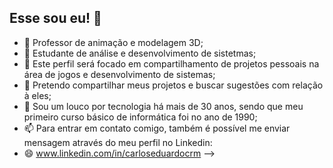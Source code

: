 ## Esse sou eu! 👋

<!--
**EduCavalcan7e/EduCavalcan7e** is a ✨ _special_ ✨ repository because its `README.md` (this file) appears on your GitHub profile.

Here are some ideas to get you started:

- 🔭 Professor de animação e modelagem 3D;
- 🌱 Estudante de análise e desenvolvimento de sistetmas;
- 👯 Este perfil será focado em compartilhamento de projetos pessoais na área de jogos e desenvolvimento de sistemas;
- 🤔 Pretendo compartilhar meus projetos e buscar sugestões com relação à eles;
- 💬 Sou um louco por tecnologia há mais de 30 anos, sendo que meu primeiro curso básico de informática foi no ano de 1990;
- 📫 Para entrar em contato comigo, também é possível me enviar mensagem através do meu perfil no Linkedin:
- 😄 www.linkedin.com/in/carloseduardocrm
-->


- 🔭 Professor de animação e modelagem 3D;
- 🌱 Estudante de análise e desenvolvimento de sistetmas;
- 👯 Este perfil será focado em compartilhamento de projetos pessoais na área de jogos e desenvolvimento de sistemas;
- 🤔 Pretendo compartilhar meus projetos e buscar sugestões com relação à eles;
- 💬 Sou um louco por tecnologia há mais de 30 anos, sendo que meu primeiro curso básico de informática foi no ano de 1990;
- 📫 Para entrar em contato comigo, também é possível me enviar mensagem através do meu perfil no Linkedin:
- 😄 www.linkedin.com/in/carloseduardocrm
-->
